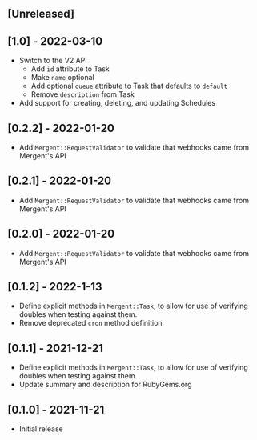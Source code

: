 ## [Unreleased]

## [1.0] - 2022-03-10

- Switch to the V2 API
  - Add `id` attribute to Task
  - Make `name` optional
  - Add optional `queue` attribute to Task that defaults to `default`
  - Remove `description` from Task
- Add support for creating, deleting, and updating Schedules

## [0.2.2] - 2022-01-20

- Add `Mergent::RequestValidator` to validate that webhooks came from Mergent's API

## [0.2.1] - 2022-01-20

- Add `Mergent::RequestValidator` to validate that webhooks came from Mergent's API

## [0.2.0] - 2022-01-20

- Add `Mergent::RequestValidator` to validate that webhooks came from Mergent's API

## [0.1.2] - 2022-1-13

- Define explicit methods in `Mergent::Task`, to allow for use of verifying doubles when testing against them.
- Remove deprecated `cron` method definition

## [0.1.1] - 2021-12-21

- Define explicit methods in `Mergent::Task`, to allow for use of verifying doubles when testing against them.
- Update summary and description for RubyGems.org

## [0.1.0] - 2021-11-21

- Initial release
